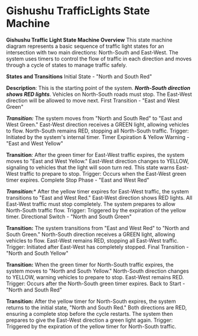 # Gishushu TrafficLights State Machine

**Gishushu Traffic Light State Machine Overview**
This state machine diagram represents a basic sequence of traffic light states for an intersection with two main directions: North-South and East-West. The system uses timers to control the flow of traffic in each direction and moves through a cycle of states to manage traffic safely.    

**States and Transitions**
Initial State - "North and South Red"

**Description**:
This is the starting point of the system.
***North-South direction shows RED lights***.
Vehicles on North-South roads must stop.
The East-West direction will be allowed to move next.
First Transition - "East and West Green"

***Transition:*** The system moves from "North and South Red" to "East and West Green."
East-West direction receives a GREEN light, allowing vehicles to flow.
North-South remains RED, stopping all North-South traffic.
Trigger: Initiated by the system's internal timer.
Timer Expiration & Yellow Warning - "East and West Yellow"   

****Transition****: After the green timer for East-West traffic expires, the system moves to "East and West Yellow."
East-West direction changes to YELLOW, signaling to vehicles that the light will soon turn red.
This state warns East-West traffic to prepare to stop.
Trigger: Occurs when the East-West green timer expires.
Complete Stop Phase - "East and West Red"   

***Transition:**** After the yellow timer expires for East-West traffic, the system transitions to "East and West Red."
East-West direction shows RED lights.
All East-West traffic must stop completely.
The system prepares to allow North-South traffic flow.
Trigger: Triggered by the expiration of the yellow timer.
Directional Switch - "North and South Green"   

****Transition:**** The system transitions from "East and West Red" to "North and South Green."
North-South direction receives a GREEN light, allowing vehicles to flow.
East-West remains RED, stopping all East-West traffic.
Trigger: Initiated after East-West has completely stopped.
Final Transition - "North and South Yellow"   

****Transition:**** When the green timer for North-South traffic expires, the system moves to "North and South Yellow."
North-South direction changes to YELLOW, warning vehicles to prepare to stop.
East-West remains RED.
Trigger: Occurs after the North-South green timer expires.
Back to Start - "North and South Red"   

****Transition:**** After the yellow timer for North-South expires, the system returns to the initial state, "North and South Red."
Both directions are RED, ensuring a complete stop before the cycle restarts.
The system then prepares to give the East-West direction a green light again.
Trigger: Triggered by the expiration of the yellow timer for North-South traffic.  
